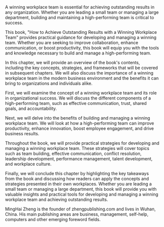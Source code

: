 

A winning workplace team is essential for achieving outstanding results in any organization. Whether you are leading a small team or managing a large department, building and maintaining a high-performing team is critical to success.

This book, "How to Achieve Outstanding Results with a Winning Workplace Team" provides practical guidance for developing and managing a winning team. Whether you are seeking to improve collaboration, enhance communication, or boost productivity, this book will equip you with the tools and knowledge necessary to build and manage a high-performing team.

In this chapter, we will provide an overview of the book's contents, including the key concepts, strategies, and frameworks that will be covered in subsequent chapters. We will also discuss the importance of a winning workplace team in the modern business environment and the benefits it can bring to organizations and individuals alike.

First, we will examine the concept of a winning workplace team and its role in organizational success. We will discuss the different components of a high-performing team, such as effective communication, trust, shared goals, and accountability.

Next, we will delve into the benefits of building and managing a winning workplace team. We will look at how a high-performing team can improve productivity, enhance innovation, boost employee engagement, and drive business results.

Throughout the book, we will provide practical strategies for developing and managing a winning workplace team. These strategies will cover topics such as team building, effective communication, conflict resolution, leadership development, performance management, talent development, and workplace culture.

Finally, we will conclude this chapter by highlighting the key takeaways from the book and discussing how readers can apply the concepts and strategies presented in their own workplaces. Whether you are leading a small team or managing a large department, this book will provide you with valuable insights and practical tools for developing and managing a winning workplace team and achieving outstanding results.

MingHai Zheng is the founder of zhengpublishing.com and lives in Wuhan, China. His main publishing areas are business, management, self-help, computers and other emerging foreword fields.
